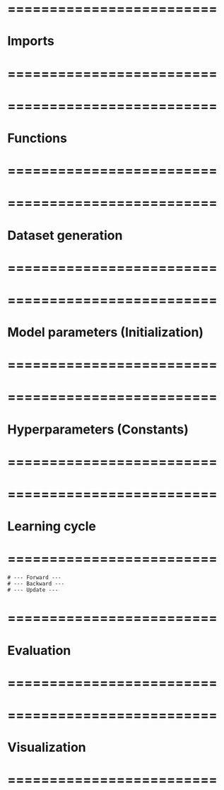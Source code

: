 # =========================
# Imports
# =========================

# =========================
# Functions
# =========================
 

# =========================
# Dataset generation
# =========================

# =========================
# Model parameters (Initialization)
# =========================

# =========================
# Hyperparameters (Constants)
# =========================

# =========================
# Learning cycle
# =========================

    # --- Forward ---
    # --- Backward --- 
    # --- Update --- 

# =========================
# Evaluation
# =========================

# =========================
# Visualization
# =========================
